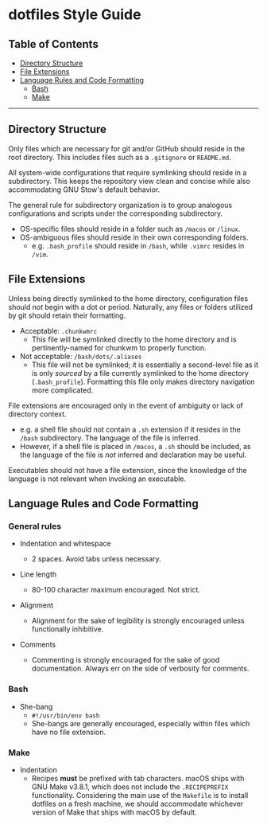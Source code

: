 # dotfiles Style Guide

## Table of Contents
* [Directory Structure](#directory-structure)
* [File Extensions](#file-extensions)
* [Language Rules and Code Formatting](#language-rules)
  * [Bash](#bash)
  * [Make](#make)

---

## Directory Structure

Only files which are necessary for git and/or GitHub should reside in the root directory. This includes files such as a `.gitignore` or `README.md`.

All system-wide configurations that require symlinking should reside in a subdirectory. This keeps the repository view clean and concise while also accommodating GNU Stow's default behavior.

The general rule for subdirectory organization is to group analogous configurations and scripts under the corresponding subdirectory. 
* OS-specific files should reside in a folder such as `/macos` or `/linux`.
* OS-ambiguous files should reside in their own corresponding folders.
  * e.g. `.bash_profile` should reside in `/bash`, while `.vimrc` resides in `/vim`.

## File Extensions

Unless being directly symlinked to the home directory, configuration files should *not* begin with a dot or period. Naturally, any files or folders utilized by git should retain their formatting.
* Acceptable: `.chunkwmrc`
  * This file will be symlinked directly to the home directory and is pertinently-named for chunkwm to properly function.
* Not acceptable: `/bash/dots/.aliases`
  * This file will not be symlinked; it is essentially a second-level file as it is only *sourced* by a file currently symlinked to the home directory (`.bash_profile`). Formatting this file only makes directory navigation more complicated.

File extensions are encouraged only in the event of ambiguity or lack of directory context. 
* e.g. a shell file should not contain a `.sh` extension if it resides in the `/bash` subdirectory. The language of the file is inferred.
* However, if a shell file is placed in `/macos`, a `.sh` should be included, as the language of the file is *not* inferred and declaration may be useful.

Executables should not have a file extension, since the knowledge of the language is not relevant when invoking an executable.

## Language Rules and Code Formatting

### General rules
* Indentation and whitespace
  * 2 spaces. Avoid tabs unless necessary.

* Line length
  * 80-100 character maximum encouraged. Not strict.

* Alignment 
  * Alignment for the sake of legibility is strongly encouraged unless functionally inhibitive.

* Comments
  * Commenting is strongly encouraged for the sake of good documentation. Always err on the side of verbosity for comments.

### Bash
* She-bang
  * `#!/usr/bin/env bash`
  * She-bangs are generally encouraged, especially within files which have no file extension.

### Make
* Indentation
  * Recipes **must** be prefixed with tab characters. macOS ships with GNU Make v3.8.1, which does not include the `.RECIPEPREFIX` functionality. Considering the main use of the `Makefile` is to install dotfiles on a fresh machine, we should accommodate whichever version of Make that ships with macOS by default.
